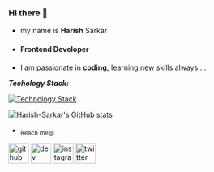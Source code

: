 ### Hi there 👋


- my name is **Harish** Sarkar
* #### **Frontend Developer**
+ I am passionate in **coding,** learning new skills always....



***Techology Stack:***



[![Technology Stack](https://skillicons.dev/icons?i=javascript,react,html,css,bootstrap,jquery,sass,redux,python,nodejs,figma&theme=light)](https://skillicons.dev)





![Harish-Sarkar's GitHub stats](https://github-readme-stats.vercel.app/api?username=harish-sarkar&show_icons=true&theme=prussian)

- <sub>Reach me@</sub>


[<img src='https://cdn.jsdelivr.net/npm/simple-icons@3.0.1/icons/github.svg' alt='github' height='40'>](https://github.com/Harish_Sarkar)  [<img src='https://cdn.jsdelivr.net/npm/simple-icons@3.0.1/icons/dev-dot-to.svg' alt='dev' height='40'>](https://dev.to/harish_sarkar)  [<img src='https://cdn.jsdelivr.net/npm/simple-icons@3.0.1/icons/instagram.svg' alt='instagram' height='40'>](https://www.instagram.com/codebyhj/)  [<img src='https://cdn.jsdelivr.net/npm/simple-icons@3.0.1/icons/twitter.svg' alt='twitter' height='40'>](https://twitter.com/@Itsz_Harish)  

